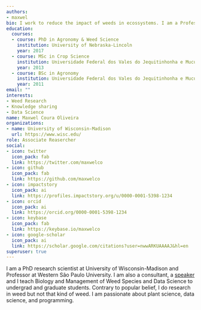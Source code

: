 ```yaml
---
authors:
- maxwel
bio: I work to reduce the impact of weeds in ecossystems. I am a Professor, weed scientist, and an enthusiast data scientist.
education:
  courses:
  - course: PhD in Agronomy & Weed Science
    institution: University of Nebraska-Lincoln
    year: 2017
  - course: MSc in Crop Science
    institution: Universidade Federal dos Vales do Jequitinhonha e Mucuri
    year: 2013
  - course: BSc in Agronomy
    institution: Universidade Federal dos Vales do Jequitinhonha e Mucuri
    year: 2011
email: ""
interests:
- Weed Research
- Knowledge sharing
- Data Science
name: Maxwel Coura Oliveira
organizations:
- name: University of Wisconsin-Madison
  url: https://www.wisc.edu/
role: Associate Reasercher
social:
- icon: twitter
  icon_pack: fab
  link: https://twitter.com/maxwelco
- icon: github
  icon_pack: fab
  link: https://github.com/maxwelco
- icon: impactstory
  icon_pack: ai
  link: https://profiles.impactstory.org/u/0000-0001-5398-1234
- icon: orcid
  icon_pack: ai
  link: https://orcid.org/0000-0001-5398-1234
- icon: keybase
  icon_pack: fab
  link: https://keybase.io/maxwelco
- icon: google-scholar
  icon_pack: ai
  link: https://scholar.google.com/citations?user=nwwARKUAAAAJ&hl=en
superuser: true
---
```


I am a PhD research scientist at University of Wisconsin-Madison and Professor at Western São Paulo University. I am also a consultant, a [speaker](/talks) and I teach Biology and Management of Weed Species and Data Science to undergrad and graduate students. Contrary to popular belief, I do research in weed but not that kind of weed. I am passionate about plant science, data science, and programming. 

